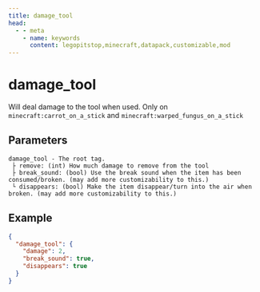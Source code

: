 ```yaml
---
title: damage_tool
head:
  - - meta
    - name: keywords
      content: legopitstop,minecraft,datapack,customizable,mod
---
```


# damage_tool

Will deal damage to the tool when used. Only on `minecraft:carrot_on_a_stick` and `minecraft:warped_fungus_on_a_stick`

## Parameters

```
damage_tool - The root tag.
 ├ remove: (int) How much damage to remove from the tool
 ├ break_sound: (bool) Use the break sound when the item has been consumed/broken. (may add more customizability to this.)
 └ disappears: (bool) Make the item disappear/turn into the air when broken. (may add more customizability to this.)
```

## Example

```json
{
  "damage_tool": {
    "damage": 2,
    "break_sound": true,
    "disappears": true
  }
}
```
